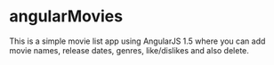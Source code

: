 # angularMovies
This is a simple movie list app using AngularJS 1.5 where you can add movie names, release dates, genres, like/dislikes and also delete. 
